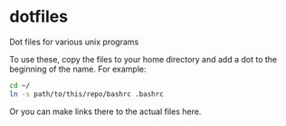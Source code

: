 # dotfiles
Dot files for various unix programs

To use these, copy the files to your home directory and add a dot to the beginning of the name.  For example:

```bash
cd ~/
ln -s path/to/this/repo/bashrc .bashrc
```

Or you can make links there to the actual files here.
